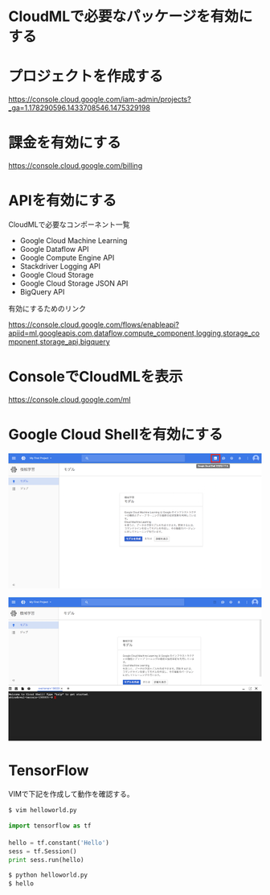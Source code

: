 
# CloudMLで必要なパッケージを有効にする

# プロジェクトを作成する　

https://console.cloud.google.com/iam-admin/projects?_ga=1.178290596.1433708546.1475329198

# 課金を有効にする

https://console.cloud.google.com/billing

# APIを有効にする

CloudMLで必要なコンポーネント一覧

* Google Cloud Machine Learning
* Google Dataflow API
* Google Compute Engine API
* Stackdriver Logging API
* Google Cloud Storage
* Google Cloud Storage JSON API
* BigQuery API

有効にするためのリンク

https://console.cloud.google.com/flows/enableapi?apiid=ml.googleapis.com,dataflow,compute_component,logging,storage_component,storage_api,bigquery

# ConsoleでCloudMLを表示

https://console.cloud.google.com/ml

# Google Cloud Shellを有効にする

![](/img/ml001.png)

![](/img/ml002.png)

# TensorFlow

VIMで下記を作成して動作を確認する。

```python
$ vim helloworld.py
```

```python
import tensorflow as tf

hello = tf.constant('Hello')
sess = tf.Session()
print sess.run(hello)
```

```python
$ python helloworld.py
$ hello
```
